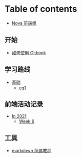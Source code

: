 # Table of contents

- [Nova 前端组](README.md)

## 开始

- [如何使用 Gitbook](/begin/How-to-use-gitbook.md)

## 学习路线

- [基础](/learning-path/readme.md)
  - [eg1]()

## 前端活动记录

- [In 2021]()
  - [Week 6](/record/Week6.md)

## 工具

- [markdown 简易教程](/utils/how-to-use-markdown.md)
